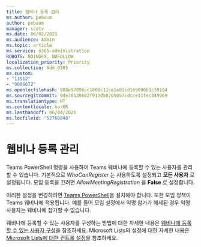 ```yaml
---
title: 웹비나 등록 관리
ms.author: pebaum
author: pebaum
manager: scotv
ms.date: 06/02/2021
ms.audience: Admin
ms.topic: article
ms.service: o365-administration
ROBOTS: NOINDEX, NOFOLLOW
localization_priority: Priority
ms.collection: Adm_O365
ms.custom:
- "11512"
- "9006672"
ms.openlocfilehash: 988e97896cc1000c11ce1e81cd169090b1c39104
ms.sourcegitcommit: 9de78b30602f917d58705057cdcce31fec349969
ms.translationtype: HT
ms.contentlocale: ko-KR
ms.lasthandoff: 06/04/2021
ms.locfileid: "52760848"
---
```

# <a name="manage-webinar-registration"></a>웹비나 등록 관리

Teams PowerShell 명령을 사용하여 Teams 웨비나에 등록할 수 있는 사용자를 관리할 수 있습니다. 기본적으로 *WhoCanRegister* 는 사용하도록 설정되고 **모든 사용자** 로 설정됩니다. 모임 등록을 끄려면 *AllowMeetingRegistration* 을 **False** 로 설정합니다.

이러한 설정을 변경하려면 [Teams PowerShell](/microsoftteams/teams-powershell-install)을 설치해야 합니다. 또한 모임 정책이 Teams 웨비나에 적용됩니다. 예를 들어 모임 설정에서 익명 참가가 해제된 경우 익명 사용자는 웨비나에 참가할 수 없습니다.

웨비나에 등록할 수 있는 사용자를 구성하는 방법에 대한 자세한 내용은 [웨비나에 등록할 수 있는 사용자 구성](/microsoftteams/set-up-webinars?source=docs#configure-who-can-register-for-webinars)을 참조하세요. Microsoft Lists의 설정에 대한 자세한 내용은 [Microsoft Lists에 대한 컨트롤 설정](/sharepoint/control-lists)을 참조하세요.